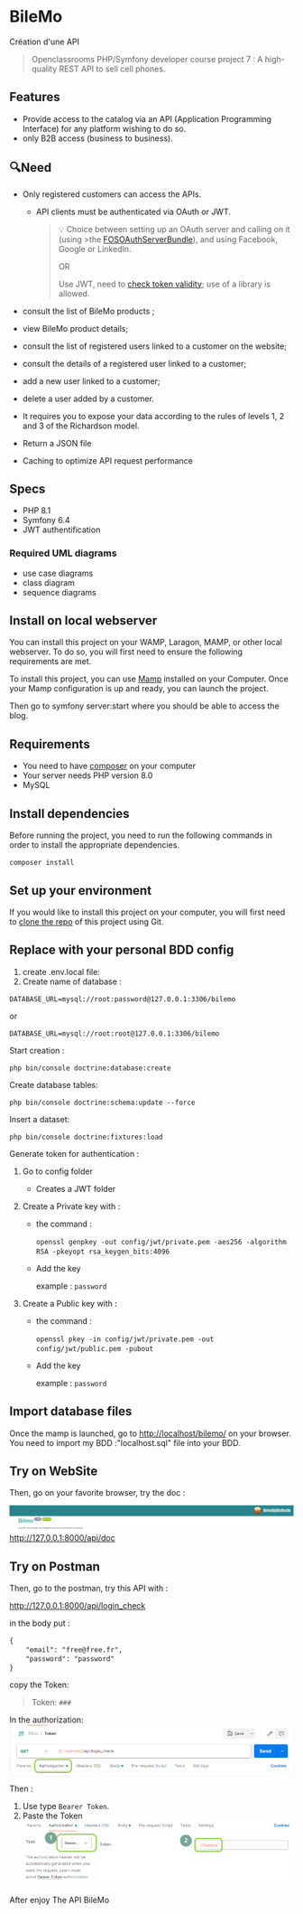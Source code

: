 # BileMo

Création d'une API

> Openclassrooms PHP/Symfony developer course project 7 : A high-quality REST API to sell cell phones.

## Features

- Provide access to the catalog via an API (Application Programming Interface) for any platform wishing to do so.
- only B2B access (business to business).

## 🔍Need

- Only registered customers can access the APIs.

  - API clients must be authenticated via OAuth or JWT.

    > 💡 Choice between setting up an OAuth server and calling on it (using >the [FOSOAuthServerBundle](https://packagist.org/packages/friendsofsymfony/>oauth-server-bundle)), and using Facebook, Google or LinkedIn.
    >
    > OR
    >
    > Use JWT, need to [check token validity](https://github.com/lexik/>LexikJWTAuthenticationBundle); use of a library is allowed.

- consult the list of BileMo products ;
- view BileMo product details;
- consult the list of registered users linked to a customer on the website;
- consult the details of a registered user linked to a customer;
- add a new user linked to a customer;
- delete a user added by a customer.
- It requires you to expose your data according to the rules of levels 1, 2 and 3 of the Richardson model.
- Return a JSON file
- Caching to optimize API request performance

## Specs

- PHP 8.1
- Symfony 6.4
- JWT authentification

### Required UML diagrams

- use case diagrams
- class diagram
- sequence diagrams

## Install on local webserver

You can install this project on your WAMP, Laragon, MAMP, or other local webserver.
To do so, you will first need to ensure the following requirements are met.

To install this project, you can use [Mamp](https://www.mamp.info/en/windows/) installed on your Computer.
Once your Mamp configuration is up and ready, you can launch the project.

Then go to symfony server:start where you should be able to access the blog.

## Requirements

- You need to have [composer](https://getcomposer.org/download/) on your computer
- Your server needs PHP version 8.0
- MySQL

## Install dependencies

Before running the project, you need to run the following commands in order to install the appropriate dependencies.

```
composer install
```

## Set up your environment

If you would like to install this project on your computer, you will first need to [clone the repo](https://github.com/Getssone/BileMo) of this project using Git.

## Replace with your personal BDD config

1. create .env.local file:
1. Create name of database :

```
DATABASE_URL=mysql://root:password@127.0.0.1:3306/bilemo
```

or

```
DATABASE_URL=mysql://root:root@127.0.0.1:3306/bilemo
```

Start creation :

```
php bin/console doctrine:database:create
```

Create database tables:

```
php bin/console doctrine:schema:update --force
```

Insert a dataset:

```
php bin/console doctrine:fixtures:load
```

Generate token for authentication :

1.  Go to config folder

    - Creates a JWT folder

1.  Create a Private key with :

    - the command :

      `openssl genpkey -out config/jwt/private.pem -aes256 -algorithm RSA -pkeyopt rsa_keygen_bits:4096`

    - Add the key

      example : `password`

1.  Create a Public key with :

    - the command :

      `openssl pkey -in config/jwt/private.pem -out config/jwt/public.pem -pubout`

    - Add the key

      example : `password`

## Import database files

Once the mamp is launched, go to <http://localhost/bilemo/> on your browser. You need to import my BDD :"localhost.sql" file into your BDD.

## Try on WebSite

Then, go on your favorite browser, try the doc :

![alt text](image-1.png)
<http://127.0.0.1:8000/api/doc>

## Try on Postman

Then, go to the postman, try this API with :

<http://127.0.0.1:8000/api/login_check>

in the body put :

```
{
    "email": "free@free.fr",
    "password": "password"
}
```

copy the Token:

> Token: `###`

In the authorization:
![alt text](image.png)

Then :

1. Use type `Bearer Token`.
1. Paste the Token
   ![alt text](image-2.png)

After enjoy The API BileMo
